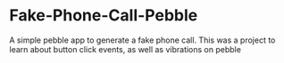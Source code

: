 # Fake-Phone-Call-Pebble
A simple pebble app to generate a fake phone call. This was a project to learn about button click events, as well as vibrations on pebble
